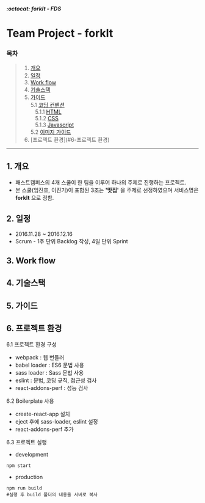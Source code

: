 ##### :octocat: forkIt - FDS

# Team Project - forkIt

### 목차

> 1. [개요](#1-개요)
> 2. [일정](#2-일정)
> 3. [Work flow](#3-Work-flow)
> 4. [기술스택](#4-기술스택)
> 5. [가이드](#5-가이드)  
>   5.1 [코딩 컨벤션]()  
>   &nbsp;&nbsp; 5.1.1 [HTML]()  
>   &nbsp;&nbsp; 5.1.2 [CSS]()  
>   &nbsp;&nbsp; 5.1.3 [Javascript]()  
>   5.2 [이미지 가이드]()
> 6. [프로젝트 환경](#6-프로젝트 환경)
  
---

## 1. 개요

* 패스트캠퍼스의 4개 스쿨이 한 팀을 이루어 하나의 주제로 진행하는 프로젝트.
* 본 스쿨(임진호, 이진기)이 포함된 3조는 __'맛집'__ 을 주제로 선정하였으며 서비스명은 __forkIt__ 으로 정함.


## 2. 일정

* 2016.11.28 ~ 2016.12.16
* Scrum - 1주 단위 Backlog 작성, 4일 단위 Sprint


## 3. Work flow


## 4. 기술스택


## 5. 가이드


## 6. 프로젝트 환경
6.1 프로젝트 환경 구성
 - webpack : 웹 번들러
 - babel loader : ES6 문법 사용
 - sass loader : Sass 문법 사용
 - eslint : 문법, 코딩 규칙, 접근성 검사
 - react-addons-perf : 성능 검사

6.2 Boilerplate 사용
 - create-react-app 설치
 - eject 후에 sass-loader, eslint 설정
 - react-addons-perf 추가

6.3 프로젝트 실행
 - development
 ```shell
 npm start
 ```
 - production
 ```shell
 npm run build
 #실행 후 build 폴더의 내용을 서버로 복사
 ```